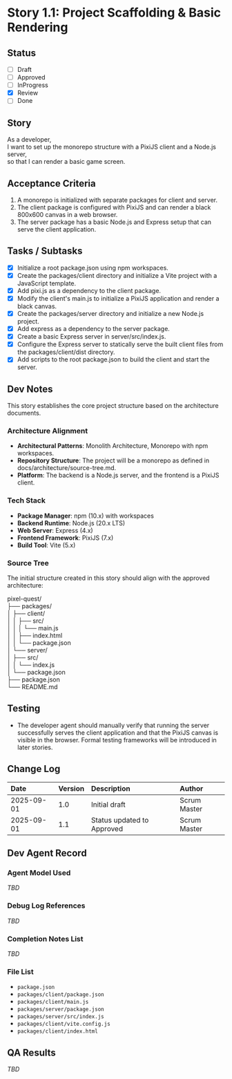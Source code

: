 # **Story 1.1: Project Scaffolding & Basic Rendering**

## **Status**

* [ ] Draft  
* [ ] Approved  
* [ ] InProgress  
* [x] Review  
* [ ] Done

## **Story**

As a developer,  
I want to set up the monorepo structure with a PixiJS client and a Node.js server,  
so that I can render a basic game screen.

## **Acceptance Criteria**

1. A monorepo is initialized with separate packages for client and server.  
2. The client package is configured with PixiJS and can render a black 800x600 canvas in a web browser.  
3. The server package has a basic Node.js and Express setup that can serve the client application.

## **Tasks / Subtasks**

* [x] Initialize a root package.json using npm workspaces.  
* [x] Create the packages/client directory and initialize a Vite project with a JavaScript template.  
* [x] Add pixi.js as a dependency to the client package.  
* [x] Modify the client's main.js to initialize a PixiJS application and render a black canvas.  
* [x] Create the packages/server directory and initialize a new Node.js project.  
* [x] Add express as a dependency to the server package.  
* [x] Create a basic Express server in server/src/index.js.  
* [x] Configure the Express server to statically serve the built client files from the packages/client/dist directory.  
* [x] Add scripts to the root package.json to build the client and start the server.

## **Dev Notes**

This story establishes the core project structure based on the architecture documents.

### **Architecture Alignment**

* **Architectural Patterns**: Monolith Architecture, Monorepo with npm workspaces.  
* **Repository Structure**: The project will be a monorepo as defined in docs/architecture/source-tree.md.  
* **Platform**: The backend is a Node.js server, and the frontend is a PixiJS client.

### **Tech Stack**

* **Package Manager**: npm (10.x) with workspaces  
* **Backend Runtime**: Node.js (20.x LTS)  
* **Web Server**: Express (4.x)  
* **Frontend Framework**: PixiJS (7.x)  
* **Build Tool**: Vite (5.x)

### **Source Tree**

The initial structure created in this story should align with the approved architecture:

pixel-quest/  
├── packages/  
│   ├── client/  
│   │   ├── src/  
│   │   │   └── main.js  
│   │   ├── index.html  
│   │   └── package.json  
│   └── server/  
│       ├── src/  
│       │   └── index.js  
│       └── package.json  
├── package.json  
└── README.md

## **Testing**

* The developer agent should manually verify that running the server successfully serves the client application and that the PixiJS canvas is visible in the browser. Formal testing frameworks will be introduced in later stories.

## **Change Log**

| Date | Version | Description | Author |
| :---- | :---- | :---- | :---- |
| 2025-09-01 | 1.0 | Initial draft | Scrum Master |
| 2025-09-01 | 1.1 | Status updated to Approved | Scrum Master |

## **Dev Agent Record**

### **Agent Model Used**

*TBD*

### **Debug Log References**

*TBD*

### **Completion Notes List**

*TBD*

### **File List**

* `package.json`
* `packages/client/package.json`
* `packages/client/main.js`
* `packages/server/package.json`
* `packages/server/src/index.js`
* `packages/client/vite.config.js`
* `packages/client/index.html`

## **QA Results**

*TBD*